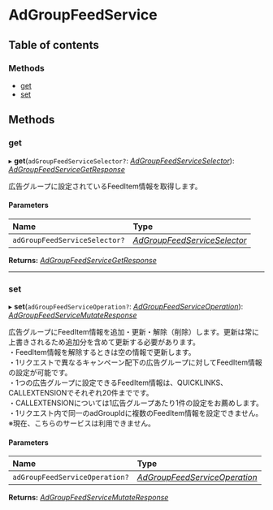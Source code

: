 # AdGroupFeedService


## Table of contents

### Methods

- [get](adgroupfeedservice.md#get)
- [set](adgroupfeedservice.md#set)

## Methods

### get

▸ **get**(`adGroupFeedServiceSelector?`: [*AdGroupFeedServiceSelector*](../../data/search/adgroupfeedserviceselector.md)): [*AdGroupFeedServiceGetResponse*](../../data/search/adgroupfeedservicegetresponse.md)

<div lang=\"ja\">広告グループに設定されているFeedItem情報を取得します。</div> 

#### Parameters

| Name | Type |
| :------ | :------ |
| `adGroupFeedServiceSelector?` | [*AdGroupFeedServiceSelector*](../../data/search/adgroupfeedserviceselector.md) |

**Returns:** [*AdGroupFeedServiceGetResponse*](../../data/search/adgroupfeedservicegetresponse.md)

___

### set

▸ **set**(`adGroupFeedServiceOperation?`: [*AdGroupFeedServiceOperation*](../../data/search/adgroupfeedserviceoperation.md)): [*AdGroupFeedServiceMutateResponse*](../../data/search/adgroupfeedservicemutateresponse.md)

<div lang=\"ja\">広告グループにFeedItem情報を追加・更新・解除（削除）します。更新は常に上書きされるため追加分を含めて更新する必要があります。<br> ・FeedItem情報を解除するときは空の情報で更新します。<br> ・1リクエストで異なるキャンペーン配下の広告グループに対してFeedItem情報の設定が可能です。<br> ・1つの広告グループに設定できるFeedItem情報は、QUICKLINKS、CALLEXTENSIONでそれぞれ20件までです。<br> ・CALLEXTENSIONについては1広告グループあたり1件の設定をお薦めします。<br> ・1リクエスト内で同一のadGroupIdに複数のFeedItem情報を設定できません。<br> ※現在、こちらのサービスは利用できません。</div> 

#### Parameters

| Name | Type |
| :------ | :------ |
| `adGroupFeedServiceOperation?` | [*AdGroupFeedServiceOperation*](../../data/search/adgroupfeedserviceoperation.md) |

**Returns:** [*AdGroupFeedServiceMutateResponse*](../../data/search/adgroupfeedservicemutateresponse.md)
